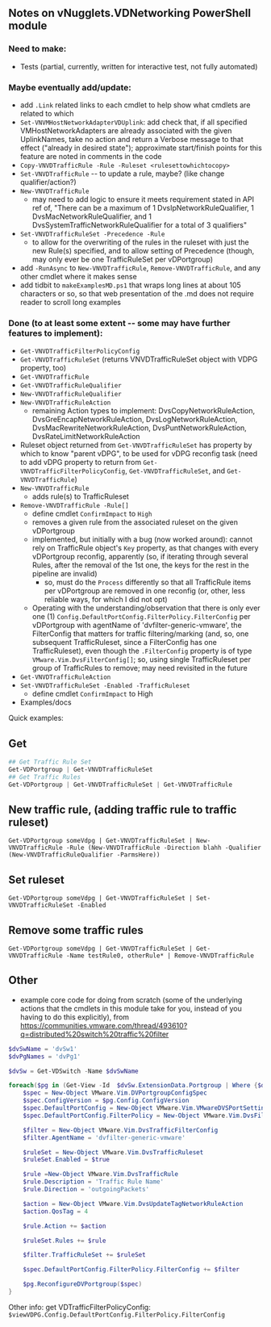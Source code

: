## Notes on vNugglets.VDNetworking PowerShell module


### Need to make:
- Tests (partial, currently, written for interactive test, not fully automated)

### Maybe eventually add/update:
- add `.Link` related links to each cmdlet to help show what cmdlets are related to which
- `Set-VNVMHostNetworkAdapterVDUplink`: add check that, if all specified VMHostNetworkAdapters are already associated with the given UplinkNames, take no action and return a Verbose message to that effect ("already in desired state"); approximate start/finish points for this feature are noted in comments in the code
- `Copy-VNVDTrafficRule -Rule -Ruleset <rulesettowhichtocopy>`
- `Set-VNVDTrafficRule` -- to update a rule, maybe? (like change qualifier/action?)
- `New-VNVDTrafficRule`
    - may need to add logic to ensure it meets requirement stated in API ref of, "There can be a maximum of 1 DvsIpNetworkRuleQualifier, 1 DvsMacNetworkRuleQualifier, and 1 DvsSystemTrafficNetworkRuleQualifier for a total of 3 qualifiers"
- `Set-VNVDTrafficRuleSet -Precedence -Rule`
    - to allow for the overwriting of the rules in the ruleset with just the new Rule(s) specified, and to allow setting of Precedence (though, may only ever be one TrafficRuleSet per vDPortgroup)
- add `-RunAsync` to `New-VNVDTrafficRule`, `Remove-VNVDTrafficRule`, and any other cmdlet where it makes sense
- add tidbit to `makeExamplesMD.ps1` that wraps long lines at about 105 characters or so, so that web presentation of the .md does not require reader to scroll long examples

### Done (to at least some extent -- some may have further features to implement):
- `Get-VNVDTrafficFilterPolicyConfig`
- `Get-VNVDTrafficRuleSet` (returns VNVDTrafficRuleSet object with VDPG property, too)
- `Get-VNVDTrafficRule`
- `Get-VNVDTrafficRuleQualifier`
- `New-VNVDTrafficRuleQualifier`
- `New-VNVDTrafficRuleAction`
    - remaining Action types to implement: DvsCopyNetworkRuleAction, DvsGreEncapNetworkRuleAction, DvsLogNetworkRuleAction, DvsMacRewriteNetworkRuleAction, DvsPuntNetworkRuleAction, DvsRateLimitNetworkRuleAction
- Ruleset object returned from `Get-VNVDTrafficRuleSet` has property by which to know "parent vDPG", to be used for vDPG reconfig task (need to add vDPG property to return from `Get-VNVDTrafficFilterPolicyConfig`, `Get-VNVDTrafficRuleSet`, and `Get-VNVDTrafficRule`)
- `New-VNVDTrafficRule`
    - adds rule(s) to TrafficRuleset
- `Remove-VNVDTrafficRule -Rule[]`
    - define cmdlet `ConfirmImpact` to `High`
    - removes a given rule from the associated ruleset on the given vDPortgroup
    - implemented, but initially with a bug (now worked around):  cannot rely on TrafficRule object's `Key` property, as that changes with every vDPortgroup reconfig, apparently (so, if iterating through several Rules, after the removal of the 1st one, the keys for the rest in the pipeline are invalid)
        - so, must do the `Process` differently so that all TrafficRule items per vDPortgroup are removed in one reconfig (or, other, less reliable ways, for which I did not opt)
    - Operating with the understanding/observation that there is only ever one (1) `Config.DefaultPortConfig.FilterPolicy.FilterConfig` per vDPortgroup with agentName of 'dvfilter-generic-vmware', the FilterConfig that matters for traffic filtering/marking (and, so, one subsequent TrafficRuleset, since a FilterConfig has one TrafficRuleset), even though the `.FilterConfig` property is of type `VMware.Vim.DvsFilterConfig[]`; so, using single TrafficRuleset per group of TrafficRules to remove; may need revisited in the future
- `Get-VNVDTrafficRuleAction`
- `Set-VNVDTrafficRuleSet -Enabled -TrafficRuleset`
    - define cmdlet `ConfirmImpact` to High
- Examples/docs

Quick examples:
## Get
```PowerShell
## Get Traffic Rule Set
Get-VDPortgroup | Get-VNVDTrafficRuleSet
## Get Traffic Rules
Get-VDPortgroup | Get-VNVDTrafficRuleSet | Get-VNVDTrafficRule
```

## New traffic rule, (adding traffic rule to traffic ruleset)
`Get-VDPortgroup someVdpg | Get-VNVDTrafficRuleSet | New-VNVDTrafficRule -Rule (New-VNVDTrafficRule -Direction blahh -Qualifier (New-VNVDTrafficRuleQualifier -ParmsHere))`

## Set ruleset
`Get-VDPortgroup someVdpg | Get-VNVDTrafficRuleSet | Set-VNVDTrafficRuleSet -Enabled`

## Remove some traffic rules
`Get-VDPortgroup someVdpg | Get-VNVDTrafficRuleSet | Get-VNVDTrafficRule -Name testRule0, otherRule* | Remove-VNVDTrafficRule`


## Other
- example core code for doing from scratch (some of the underlying actions that the cmdlets in this module take for you, instead of you having to do this explicitly), from https://communities.vmware.com/thread/493610?q=distributed%20switch%20traffic%20filter
``` PowerShell
$dvSwName = 'dvSw1'
$dvPgNames = 'dvPg1'

$dvSw = Get-VDSwitch -Name $dvSwName

foreach($pg in (Get-View -Id  $dvSw.ExtensionData.Portgroup | Where {$dvPgNames -contains $_.Name})){
    $spec = New-Object VMware.Vim.DVPortgroupConfigSpec
    $spec.ConfigVersion = $pg.Config.ConfigVersion
    $spec.DefaultPortConfig = New-Object VMware.Vim.VMwareDVSPortSetting
    $spec.DefaultPortConfig.FilterPolicy = New-Object VMware.Vim.DvsFilterPolicy

    $filter = New-Object VMware.Vim.DvsTrafficFilterConfig
    $filter.AgentName = 'dvfilter-generic-vmware'

    $ruleSet = New-Object VMware.Vim.DvsTrafficRuleset
    $ruleSet.Enabled = $true

    $rule =New-Object VMware.Vim.DvsTrafficRule
    $rule.Description = 'Traffic Rule Name'
    $rule.Direction = 'outgoingPackets'

    $action = New-Object VMware.Vim.DvsUpdateTagNetworkRuleAction
    $action.QosTag = 4

    $rule.Action += $action

    $ruleSet.Rules += $rule

    $filter.TrafficRuleSet += $ruleSet

    $spec.DefaultPortConfig.FilterPolicy.FilterConfig += $filter

    $pg.ReconfigureDVPortgroup($spec)
}
```

Other info:
get VDTrafficFilterPolicyConfig:
`$viewVDPG.Config.DefaultPortConfig.FilterPolicy.FilterConfig`

